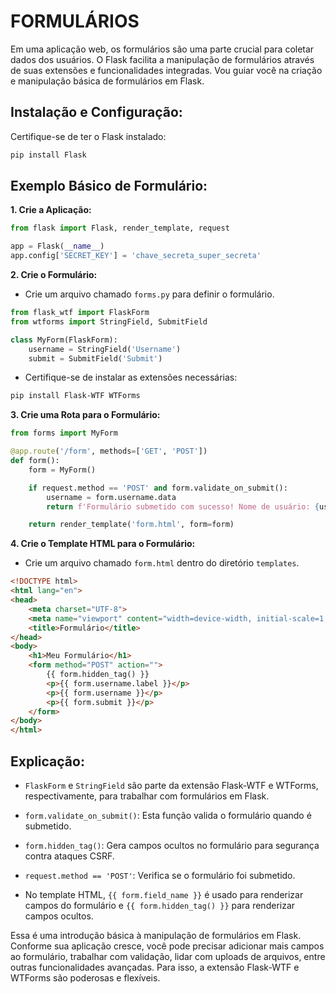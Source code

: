 # FORMULÁRIOS
Em uma aplicação web, os formulários são uma parte crucial para coletar dados dos usuários. O Flask facilita a manipulação de formulários através de suas extensões e funcionalidades integradas. Vou guiar você na criação e manipulação básica de formulários em Flask.

## Instalação e Configuração:
Certifique-se de ter o Flask instalado:

```bash
pip install Flask
```

## Exemplo Básico de Formulário:
**1. Crie a Aplicação:**

```python
from flask import Flask, render_template, request

app = Flask(__name__)
app.config['SECRET_KEY'] = 'chave_secreta_super_secreta'
```

**2. Crie o Formulário:**

- Crie um arquivo chamado `forms.py` para definir o formulário.

```python
from flask_wtf import FlaskForm
from wtforms import StringField, SubmitField

class MyForm(FlaskForm):
    username = StringField('Username')
    submit = SubmitField('Submit')
```

- Certifique-se de instalar as extensões necessárias:

```bash
pip install Flask-WTF WTForms
```

**3. Crie uma Rota para o Formulário:**

```python
from forms import MyForm

@app.route('/form', methods=['GET', 'POST'])
def form():
    form = MyForm()

    if request.method == 'POST' and form.validate_on_submit():
        username = form.username.data
        return f'Formulário submetido com sucesso! Nome de usuário: {username}'

    return render_template('form.html', form=form)
```

**4. Crie o Template HTML para o Formulário:**

- Crie um arquivo chamado `form.html` dentro do diretório `templates`.

```html
<!DOCTYPE html>
<html lang="en">
<head>
    <meta charset="UTF-8">
    <meta name="viewport" content="width=device-width, initial-scale=1.0">
    <title>Formulário</title>
</head>
<body>
    <h1>Meu Formulário</h1>
    <form method="POST" action="">
        {{ form.hidden_tag() }}
        <p>{{ form.username.label }}</p>
        <p>{{ form.username }}</p>
        <p>{{ form.submit }}</p>
    </form>
</body>
</html>
```

## Explicação:
- `FlaskForm` e `StringField` são parte da extensão Flask-WTF e WTForms, respectivamente, para trabalhar com formulários em Flask.

- `form.validate_on_submit()`: Esta função valida o formulário quando é submetido.

- `form.hidden_tag()`: Gera campos ocultos no formulário para segurança contra ataques CSRF.

- `request.method == 'POST'`: Verifica se o formulário foi submetido.

- No template HTML, `{{ form.field_name }}` é usado para renderizar campos do formulário e `{{ form.hidden_tag() }}` para renderizar campos ocultos.

Essa é uma introdução básica à manipulação de formulários em Flask. Conforme sua aplicação cresce, você pode precisar adicionar mais campos ao formulário, trabalhar com validação, lidar com uploads de arquivos, entre outras funcionalidades avançadas. Para isso, a extensão Flask-WTF e WTForms são poderosas e flexíveis.